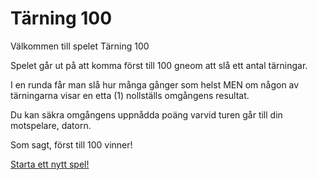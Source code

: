 Tärning 100
=================

Välkommen till spelet Tärning 100


Spelet går ut på att komma först till 100 gneom att slå ett antal tärningar.

I en runda får man slå hur många gånger som helst MEN om någon av tärningarna visar en etta (1) nollställs omgångens resultat.

Du kan säkra omgångens uppnådda poäng varvid turen går till din motspelare, datorn.

Som sagt, först till 100 vinner!



[Starta ett nytt spel!](dice100/init)
